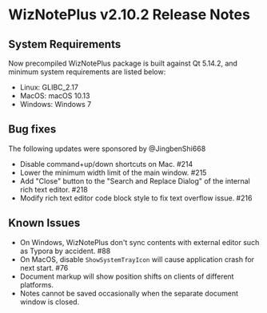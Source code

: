 # WizNotePlus v2.10.2 Release Notes

## System Requirements

Now precompiled WizNotePlus package is built against Qt 5.14.2, and minimum system requirements are listed below:

* Linux: GLIBC_2.17
* MacOS: macOS 10.13
* Windows: Windows 7

## Bug fixes

The following updates were sponsored by @JingbenShi668

* Disable command+up/down shortcuts on Mac. #214
* Lower the minimum width limit of the main window. #215
* Add "Close" button to the "Search and Replace Dialog" of the internal rich text editor. #218
* Modify rich text editor code block style to fix text overflow issue. #216

## Known Issues

* On Windows, WizNotePlus don't sync contents with external editor such as Typora by accident. #88
* On MacOS, disable `ShowSystemTrayIcon` will cause application crash for next start. #76
* Document markup will show position shifts on clients of different platforms.
* Notes cannot be saved occasionally when the separate document window is closed.

